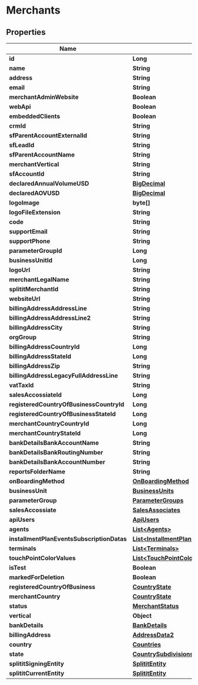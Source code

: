 
# Merchants

## Properties
Name | Type | Description | Notes
------------ | ------------- | ------------- | -------------
**id** | **Long** |  | 
**name** | **String** |  |  [optional]
**address** | **String** |  |  [optional]
**email** | **String** |  |  [optional]
**merchantAdminWebsite** | **Boolean** |  | 
**webApi** | **Boolean** |  | 
**embeddedClients** | **Boolean** |  | 
**crmId** | **String** |  |  [optional]
**sfParentAccountExternalId** | **String** |  |  [optional]
**sfLeadId** | **String** |  |  [optional]
**sfParentAccountName** | **String** |  |  [optional]
**merchantVertical** | **String** |  |  [optional]
**sfAccountId** | **String** |  |  [optional]
**declaredAnnualVolumeUSD** | [**BigDecimal**](BigDecimal.md) |  |  [optional]
**declaredAOVUSD** | [**BigDecimal**](BigDecimal.md) |  |  [optional]
**logoImage** | **byte[]** |  |  [optional]
**logoFileExtension** | **String** |  |  [optional]
**code** | **String** |  |  [optional]
**supportEmail** | **String** |  |  [optional]
**supportPhone** | **String** |  |  [optional]
**parameterGroupId** | **Long** |  |  [optional]
**businessUnitId** | **Long** |  | 
**logoUrl** | **String** |  |  [optional]
**merchantLegalName** | **String** |  |  [optional]
**splititMerchantId** | **String** |  |  [optional]
**websiteUrl** | **String** |  |  [optional]
**billingAddressAddressLine** | **String** |  |  [optional]
**billingAddressAddressLine2** | **String** |  |  [optional]
**billingAddressCity** | **String** |  |  [optional]
**orgGroup** | **String** |  |  [optional]
**billingAddressCountryId** | **Long** |  |  [optional]
**billingAddressStateId** | **Long** |  |  [optional]
**billingAddressZip** | **String** |  |  [optional]
**billingAddressLegacyFullAddressLine** | **String** |  |  [optional]
**vatTaxId** | **String** |  |  [optional]
**salesAccossiateId** | **Long** |  |  [optional]
**registeredCountryOfBusinessCountryId** | **Long** |  |  [optional]
**registeredCountryOfBusinessStateId** | **Long** |  |  [optional]
**merchantCountryCountryId** | **Long** |  |  [optional]
**merchantCountryStateId** | **Long** |  |  [optional]
**bankDetailsBankAccountName** | **String** |  |  [optional]
**bankDetailsBankRoutingNumber** | **String** |  |  [optional]
**bankDetailsBankAccountNumber** | **String** |  |  [optional]
**reportsFolderName** | **String** |  |  [optional]
**onBoardingMethod** | [**OnBoardingMethod**](OnBoardingMethod.md) |  | 
**businessUnit** | [**BusinessUnits**](BusinessUnits.md) |  |  [optional]
**parameterGroup** | [**ParameterGroups**](ParameterGroups.md) |  |  [optional]
**salesAccossiate** | [**SalesAssociates**](SalesAssociates.md) |  |  [optional]
**apiUsers** | [**ApiUsers**](ApiUsers.md) |  |  [optional]
**agents** | [**List&lt;Agents&gt;**](Agents.md) |  |  [optional]
**installmentPlanEventsSubscriptionDatas** | [**List&lt;InstallmentPlanEventsSubscriptionDatas&gt;**](InstallmentPlanEventsSubscriptionDatas.md) |  |  [optional]
**terminals** | [**List&lt;Terminals&gt;**](Terminals.md) |  |  [optional]
**touchPointColorValues** | [**List&lt;TouchPointColorValues&gt;**](TouchPointColorValues.md) |  |  [optional]
**isTest** | **Boolean** |  | 
**markedForDeletion** | **Boolean** |  | 
**registeredCountryOfBusiness** | [**CountryState**](CountryState.md) |  |  [optional]
**merchantCountry** | [**CountryState**](CountryState.md) |  |  [optional]
**status** | [**MerchantStatus**](MerchantStatus.md) |  | 
**vertical** | **Object** |  | 
**bankDetails** | [**BankDetails**](BankDetails.md) |  |  [optional]
**billingAddress** | [**AddressData2**](AddressData2.md) |  |  [optional]
**country** | [**Countries**](Countries.md) |  |  [optional]
**state** | [**CountrySubdivisions**](CountrySubdivisions.md) |  |  [optional]
**splititSigningEntity** | [**SplititEntity**](SplititEntity.md) |  | 
**splititCurrentEntity** | [**SplititEntity**](SplititEntity.md) |  | 



